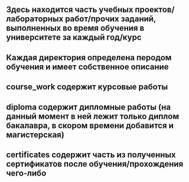 ## Здесь находится часть учебных проектов/лабораторных работ/прочих заданий, выполненных во время обучения в университете за каждый год/курс
## Каждая директория определена перодом обучения и имеет собственное описание
## course_work содержит курсовые работы
## diploma содержит дипломные работы (на данный момент в ней лежит только диплом бакалавра, в скором времени добавится и магистерская)
## certificates содержит часть из полученных сертификатов после обучения/прохождения чего-либо